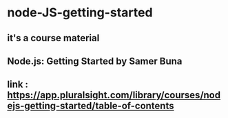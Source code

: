 # node-JS-getting-started

## it's a course material

## Node.js: Getting Started by Samer Buna

## link : https://app.pluralsight.com/library/courses/nodejs-getting-started/table-of-contents
